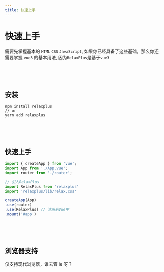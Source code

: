 ```yaml
---
title: 快速上手
---
```


# 快速上手
需要先掌握基本的 `HTML` `CSS` `JavaScript`, 如果你已经具备了这些基础，那么你还需要掌握 `vue3` 的基本用法, 因为`RelaxPlus`是基于`vue3`
<p style="height: 50px"></p>

## 安装
```
npm install relaxplus
// or
yarn add relaxplus
```

<p style="height: 50px"></p>

## 快速上手
```js
import { createApp } from 'vue';
import App from './App.vue';
import router from './router';

// 引入RelaxPlus
import RelaxPlus from 'relaxplus'
import 'relaxplus/lib/relax.css'

createApp(App)
.use(router)
.use(RelaxPlus) // 注册到Vue中
.mount('#app')
```

<p style="height: 50px"></p>

## 浏览器支持
仅支持现代浏览器，谁去管 ie 呀？
